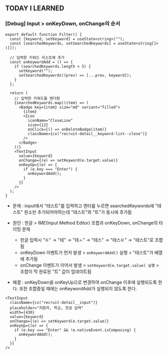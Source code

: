 ## TODAY I LEARNED

### [Debug] Input > onKeyDown, onChange의 순서

```tsx
export default function Filter() {
  const [keyword, setKeyword] = useState<string>("");
  const [searchedKeywords, setSearchedKeywords] = useState<string[]>([]);

  // 입력한 키워드 리스트에 추가
  const onKeywordAdd = () => {
    if (searchedKeywords.length < 5) {
      setKeyword("");
      setSearchedKeywords((prev) => [...prev, keyword]);
    }
  };

  return (
    // 입력한 키워드들 렌더링
    {searchedKeywords.map((item) => (
      <Badge key={item} size="md" variant="filled">
        {item}
        <Icon
          iconName="CloseLine"
          size={12}
          onClick={() => onDeleteBadge(item)}
          className={cx("recruit-detail__keyword-list--close")}
        />
      </Badge>
    ))}
    <TextInput
      value={keyword}
      onChange={(e) => setKeyword(e.target.value)}
      onKeyUp={(e) => {
        if (e.key === "Enter") {
          onKeywordAdd();
        }
      }}
    />
  );
}
```

- 문제 : input에서 "테스트"를 입력하고 엔터를 누르면 searchedKeywords에 "테스트" 원소만 추가되어야하는데 "테스트"와 "트"가 동시에 추가됨

- 원인 : 한글 > IME(Input Method Editor) 조합과 onKeyDown, onChange의 타이밍 문제

  - 한글 입력시 "ㅌ" → "테" → "테ㅅ" → "테스" → "테스ㅌ" → "테스트"로 조합 됨
  - onKeyDown 이벤트가 먼저 발생 > `onKeywordAdd()` 실행 > "테스트"가 배열에 추가됨
  - onChange 이벤트가 이어서 발생 > `setKeyword(e.target.value) 실행` > 조합이 막 완료된 "트" 값이 업데이트됨

- 해결 : onKeyDown을 onKeyUp으로 변경하여 onChange 이후에 실행되도록 한다. 또한 조합중일 때에는 onKeywordAdd가 실행되지 않도록 한다.

```tsx
<TextInput
  className={cx("recruit-detail__input")}
  placeholder="지원자, 학교, 전공 입력"
  width={430}
  value={keyword}
  onChange={(e) => setKeyword(e.target.value)}
  onKeyUp={(e) => {
    if (e.key === "Enter" && !e.nativeEvent.isComposing) {
      onKeywordAdd();
    }
  }}
/>
```
